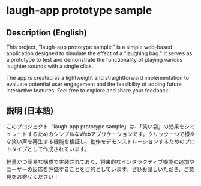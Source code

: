 # laugh-app prototype sample

## Description (English)
This project, "laugh-app prototype sample," is a simple web-based application designed to simulate the effect of a "laughing bag." It serves as a prototype to test and demonstrate the functionality of playing various laughter sounds with a single click. 

The app is created as a lightweight and straightforward implementation to evaluate potential user engagement and the feasibility of adding future interactive features. Feel free to explore and share your feedback!

## 説明 (日本語)
このプロジェクト「laugh-app prototype sample」は、「笑い袋」の効果をシミュレートするためのシンプルなWebアプリケーションです。クリック一つで様々な笑い声を再生する機能を検証し、動作をデモンストレーションするためのプロトタイプとして作成されています。

軽量かつ簡易な構成で実装されており、将来的なインタラクティブ機能の追加やユーザーの反応を評価することを目的としています。ぜひお試しいただき、ご意見をお寄せください！

